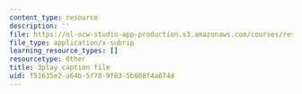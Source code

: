 ```yaml
---
content_type: resource
description: ''
file: https://ol-ocw-studio-app-production.s3.amazonaws.com/courses/res-ll-005-mathematics-of-big-data-and-machine-learning-january-iap-2020/f51635e2a64b5f789f835b808f4a674d_WkYdi40yNwY.vtt
file_type: application/x-subrip
learning_resource_types: []
resourcetype: Other
title: 3play caption file
uid: f51635e2-a64b-5f78-9f83-5b808f4a674d
---
```

